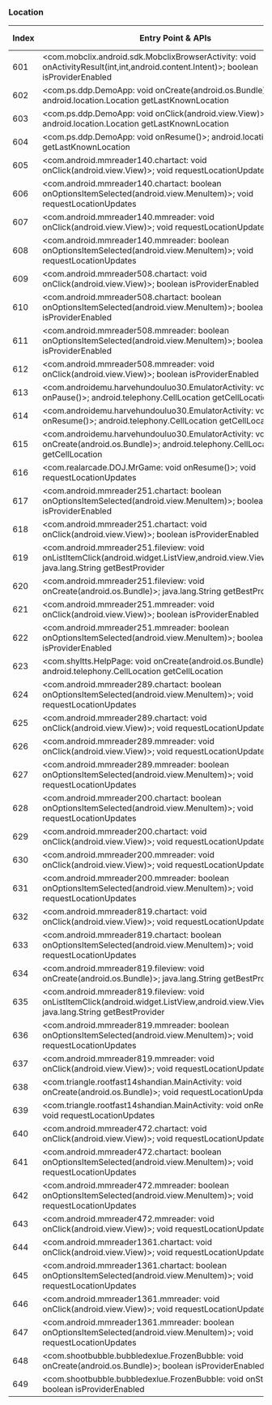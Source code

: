### Location
| Index | Entry Point & APIs | Screen shot | Resource id | Label |
| ------------- | ------------- | ------------- |-------------|-------------|
| 601 | <com.mobclix.android.sdk.MobclixBrowserActivity: void onActivityResult(int,int,android.content.Intent)>; boolean isProviderEnabled | ![](D:\COSMOS\output\py\Drebin\VirusShare_Android_20130506\VirusShare_ee004d0781c0a8e22dfbbdff6fda14cf\com.mobclix.android.sdk.MobclixBrowserActivity.png) |  | |
| 602 | <com.ps.ddp.DemoApp: void onCreate(android.os.Bundle)>; android.location.Location getLastKnownLocation | ![](D:\COSMOS\output\py\Drebin\VirusShare_Android_20130506\VirusShare_1e036ab0c29dd1c8d8b95bdd2eb3400d\com.ps.ddp.DemoApp.png) |  | |
| 603 | <com.ps.ddp.DemoApp: void onClick(android.view.View)>; android.location.Location getLastKnownLocation | ![](D:\COSMOS\output\py\Drebin\VirusShare_Android_20130506\VirusShare_1e036ab0c29dd1c8d8b95bdd2eb3400d\com.ps.ddp.DemoApp.png) |  | |
| 604 | <com.ps.ddp.DemoApp: void onResume()>; android.location.Location getLastKnownLocation | ![](D:\COSMOS\output\py\Drebin\VirusShare_Android_20130506\VirusShare_1e036ab0c29dd1c8d8b95bdd2eb3400d\com.ps.ddp.DemoApp.png) |  | |
| 605 | <com.android.mmreader140.chartact: void onClick(android.view.View)>; void requestLocationUpdates | ![](D:\COSMOS\output\py\Drebin\VirusShare_Android_20130506\VirusShare_1e2a0a9224cc245ff162a46b818bb0ab\com.android.mmreader140.chartact.png) |  | |
| 606 | <com.android.mmreader140.chartact: boolean onOptionsItemSelected(android.view.MenuItem)>; void requestLocationUpdates | ![](D:\COSMOS\output\py\Drebin\VirusShare_Android_20130506\VirusShare_1e2a0a9224cc245ff162a46b818bb0ab\com.android.mmreader140.chartact.png) |  | |
| 607 | <com.android.mmreader140.mmreader: void onClick(android.view.View)>; void requestLocationUpdates | ![](D:\COSMOS\output\py\Drebin\VirusShare_Android_20130506\VirusShare_1e2a0a9224cc245ff162a46b818bb0ab\com.android.mmreader140.mmreader.png) |  | |
| 608 | <com.android.mmreader140.mmreader: boolean onOptionsItemSelected(android.view.MenuItem)>; void requestLocationUpdates | ![](D:\COSMOS\output\py\Drebin\VirusShare_Android_20130506\VirusShare_1e2a0a9224cc245ff162a46b818bb0ab\com.android.mmreader140.mmreader.png) |  | |
| 609 | <com.android.mmreader508.chartact: void onClick(android.view.View)>; boolean isProviderEnabled | ![](D:\COSMOS\output\py\Drebin\VirusShare_Android_20130506\VirusShare_1e4caf6d2e5625a7034caa6b63143e6f\com.android.mmreader508.chartact.png) |  | |
| 610 | <com.android.mmreader508.chartact: boolean onOptionsItemSelected(android.view.MenuItem)>; boolean isProviderEnabled | ![](D:\COSMOS\output\py\Drebin\VirusShare_Android_20130506\VirusShare_1e4caf6d2e5625a7034caa6b63143e6f\com.android.mmreader508.chartact.png) |  | |
| 611 | <com.android.mmreader508.mmreader: boolean onOptionsItemSelected(android.view.MenuItem)>; boolean isProviderEnabled | ![](D:\COSMOS\output\py\Drebin\VirusShare_Android_20130506\VirusShare_1e4caf6d2e5625a7034caa6b63143e6f\com.android.mmreader508.mmreader.png) |  | |
| 612 | <com.android.mmreader508.mmreader: void onClick(android.view.View)>; boolean isProviderEnabled | ![](D:\COSMOS\output\py\Drebin\VirusShare_Android_20130506\VirusShare_1e4caf6d2e5625a7034caa6b63143e6f\com.android.mmreader508.mmreader.png) |  | |
| 613 | <com.androidemu.harvehundouluo30.EmulatorActivity: void onPause()>; android.telephony.CellLocation getCellLocation | ![](D:\COSMOS\output\py\Drebin\VirusShare_Android_20130506\VirusShare_af8432095b94a0a986765d913d9ac50b\com.androidemu.harvehundouluo30.EmulatorActivity.png) |  | |
| 614 | <com.androidemu.harvehundouluo30.EmulatorActivity: void onResume()>; android.telephony.CellLocation getCellLocation | ![](D:\COSMOS\output\py\Drebin\VirusShare_Android_20130506\VirusShare_af8432095b94a0a986765d913d9ac50b\com.androidemu.harvehundouluo30.EmulatorActivity.png) |  | |
| 615 | <com.androidemu.harvehundouluo30.EmulatorActivity: void onCreate(android.os.Bundle)>; android.telephony.CellLocation getCellLocation | ![](D:\COSMOS\output\py\Drebin\VirusShare_Android_20130506\VirusShare_af8432095b94a0a986765d913d9ac50b\com.androidemu.harvehundouluo30.EmulatorActivity.png) |  | |
| 616 | <com.realarcade.DOJ.MrGame: void onResume()>; void requestLocationUpdates | ![](D:\COSMOS\output\py\Drebin\VirusShare_Android_20130506\VirusShare_721e6d77bdf3d9267c822f4a55705c5a\com.realarcade.DOJ.MrGame.png) |  | |
| 617 | <com.android.mmreader251.chartact: boolean onOptionsItemSelected(android.view.MenuItem)>; boolean isProviderEnabled | ![](D:\COSMOS\output\py\Drebin\VirusShare_Android_20130506\VirusShare_a7e1de0ead97dc8b69d970281ac13bbf\com.android.mmreader251.chartact.png) |  | |
| 618 | <com.android.mmreader251.chartact: void onClick(android.view.View)>; boolean isProviderEnabled | ![](D:\COSMOS\output\py\Drebin\VirusShare_Android_20130506\VirusShare_a7e1de0ead97dc8b69d970281ac13bbf\com.android.mmreader251.chartact.png) |  | |
| 619 | <com.android.mmreader251.fileview: void onListItemClick(android.widget.ListView,android.view.View,int,long)>; java.lang.String getBestProvider | ![](D:\COSMOS\output\py\Drebin\VirusShare_Android_20130506\VirusShare_1e7845781b4781a84b4e7bfc9aa8baed\com.android.mmreader251.fileview.png) |  | |
| 620 | <com.android.mmreader251.fileview: void onCreate(android.os.Bundle)>; java.lang.String getBestProvider | ![](D:\COSMOS\output\py\Drebin\VirusShare_Android_20130506\VirusShare_1e7845781b4781a84b4e7bfc9aa8baed\com.android.mmreader251.fileview.png) |  | |
| 621 | <com.android.mmreader251.mmreader: void onClick(android.view.View)>; boolean isProviderEnabled | ![](D:\COSMOS\output\py\Drebin\VirusShare_Android_20130506\VirusShare_a7e1de0ead97dc8b69d970281ac13bbf\com.android.mmreader251.mmreader.png) |  | |
| 622 | <com.android.mmreader251.mmreader: boolean onOptionsItemSelected(android.view.MenuItem)>; boolean isProviderEnabled | ![](D:\COSMOS\output\py\Drebin\VirusShare_Android_20130506\VirusShare_a7e1de0ead97dc8b69d970281ac13bbf\com.android.mmreader251.mmreader.png) |  | |
| 623 | <com.shyltts.HelpPage: void onCreate(android.os.Bundle)>; android.telephony.CellLocation getCellLocation | ![](D:\COSMOS\output\py\Drebin\VirusShare_Android_20130506\VirusShare_1ee6405849cdeb5b36f6053a28d35868\com.shyltts.HelpPage.png) |  | |
| 624 | <com.android.mmreader289.chartact: boolean onOptionsItemSelected(android.view.MenuItem)>; void requestLocationUpdates | ![](D:\COSMOS\output\py\Drebin\VirusShare_Android_20130506\VirusShare_1eed928e7a925e38655f5dd4979104ca\com.android.mmreader289.chartact.png) |  | |
| 625 | <com.android.mmreader289.chartact: void onClick(android.view.View)>; void requestLocationUpdates | ![](D:\COSMOS\output\py\Drebin\VirusShare_Android_20130506\VirusShare_1eed928e7a925e38655f5dd4979104ca\com.android.mmreader289.chartact.png) |  | |
| 626 | <com.android.mmreader289.mmreader: void onClick(android.view.View)>; void requestLocationUpdates | ![](D:\COSMOS\output\py\Drebin\VirusShare_Android_20130506\VirusShare_1eed928e7a925e38655f5dd4979104ca\com.android.mmreader289.mmreader.png) |  | |
| 627 | <com.android.mmreader289.mmreader: boolean onOptionsItemSelected(android.view.MenuItem)>; void requestLocationUpdates | ![](D:\COSMOS\output\py\Drebin\VirusShare_Android_20130506\VirusShare_1eed928e7a925e38655f5dd4979104ca\com.android.mmreader289.mmreader.png) |  | |
| 628 | <com.android.mmreader200.chartact: boolean onOptionsItemSelected(android.view.MenuItem)>; void requestLocationUpdates | ![](D:\COSMOS\output\py\Drebin\VirusShare_Android_20130506\VirusShare_1f28f76566b98a6b1f35ad388b6a1440\com.android.mmreader200.chartact.png) |  | |
| 629 | <com.android.mmreader200.chartact: void onClick(android.view.View)>; void requestLocationUpdates | ![](D:\COSMOS\output\py\Drebin\VirusShare_Android_20130506\VirusShare_1f28f76566b98a6b1f35ad388b6a1440\com.android.mmreader200.chartact.png) |  | |
| 630 | <com.android.mmreader200.mmreader: void onClick(android.view.View)>; void requestLocationUpdates | ![](D:\COSMOS\output\py\Drebin\VirusShare_Android_20130506\VirusShare_1f28f76566b98a6b1f35ad388b6a1440\com.android.mmreader200.mmreader.png) |  | |
| 631 | <com.android.mmreader200.mmreader: boolean onOptionsItemSelected(android.view.MenuItem)>; void requestLocationUpdates | ![](D:\COSMOS\output\py\Drebin\VirusShare_Android_20130506\VirusShare_1f28f76566b98a6b1f35ad388b6a1440\com.android.mmreader200.mmreader.png) |  | |
| 632 | <com.android.mmreader819.chartact: void onClick(android.view.View)>; void requestLocationUpdates | ![](D:\COSMOS\output\py\Drebin\VirusShare_Android_20130506\VirusShare_b71bce5f2e0d0d5ed62c086bd188b434\com.android.mmreader819.chartact.png) |  | |
| 633 | <com.android.mmreader819.chartact: boolean onOptionsItemSelected(android.view.MenuItem)>; void requestLocationUpdates | ![](D:\COSMOS\output\py\Drebin\VirusShare_Android_20130506\VirusShare_b71bce5f2e0d0d5ed62c086bd188b434\com.android.mmreader819.chartact.png) |  | |
| 634 | <com.android.mmreader819.fileview: void onCreate(android.os.Bundle)>; java.lang.String getBestProvider | ![](D:\COSMOS\output\py\Drebin\VirusShare_Android_20130506\VirusShare_1f660647fffc47ef470f856bd8899f46\com.android.mmreader819.fileview.png) |  | |
| 635 | <com.android.mmreader819.fileview: void onListItemClick(android.widget.ListView,android.view.View,int,long)>; java.lang.String getBestProvider | ![](D:\COSMOS\output\py\Drebin\VirusShare_Android_20130506\VirusShare_1f660647fffc47ef470f856bd8899f46\com.android.mmreader819.fileview.png) |  | |
| 636 | <com.android.mmreader819.mmreader: boolean onOptionsItemSelected(android.view.MenuItem)>; void requestLocationUpdates | ![](D:\COSMOS\output\py\Drebin\VirusShare_Android_20130506\VirusShare_b71bce5f2e0d0d5ed62c086bd188b434\com.android.mmreader819.mmreader.png) |  | |
| 637 | <com.android.mmreader819.mmreader: void onClick(android.view.View)>; void requestLocationUpdates | ![](D:\COSMOS\output\py\Drebin\VirusShare_Android_20130506\VirusShare_b71bce5f2e0d0d5ed62c086bd188b434\com.android.mmreader819.mmreader.png) |  | |
| 638 | <com.triangle.rootfast14shandian.MainActivity: void onCreate(android.os.Bundle)>; void requestLocationUpdates | ![](D:\COSMOS\output\py\Drebin\VirusShare_Android_20130506\VirusShare_1f68436b4360f8f2069ed2010424a206\com.triangle.rootfast14shandian.MainActivity.png) |  | |
| 639 | <com.triangle.rootfast14shandian.MainActivity: void onResume()>; void requestLocationUpdates | ![](D:\COSMOS\output\py\Drebin\VirusShare_Android_20130506\VirusShare_1f68436b4360f8f2069ed2010424a206\com.triangle.rootfast14shandian.MainActivity.png) |  | |
| 640 | <com.android.mmreader472.chartact: void onClick(android.view.View)>; void requestLocationUpdates | ![](D:\COSMOS\output\py\Drebin\VirusShare_Android_20130506\VirusShare_1f75e1ed500097b9ae048f3c3d927119\com.android.mmreader472.chartact.png) |  | |
| 641 | <com.android.mmreader472.chartact: boolean onOptionsItemSelected(android.view.MenuItem)>; void requestLocationUpdates | ![](D:\COSMOS\output\py\Drebin\VirusShare_Android_20130506\VirusShare_1f75e1ed500097b9ae048f3c3d927119\com.android.mmreader472.chartact.png) |  | |
| 642 | <com.android.mmreader472.mmreader: boolean onOptionsItemSelected(android.view.MenuItem)>; void requestLocationUpdates | ![](D:\COSMOS\output\py\Drebin\VirusShare_Android_20130506\VirusShare_1f75e1ed500097b9ae048f3c3d927119\com.android.mmreader472.mmreader.png) |  | |
| 643 | <com.android.mmreader472.mmreader: void onClick(android.view.View)>; void requestLocationUpdates | ![](D:\COSMOS\output\py\Drebin\VirusShare_Android_20130506\VirusShare_1f75e1ed500097b9ae048f3c3d927119\com.android.mmreader472.mmreader.png) |  | |
| 644 | <com.android.mmreader1361.chartact: void onClick(android.view.View)>; void requestLocationUpdates | ![](D:\COSMOS\output\py\Drebin\VirusShare_Android_20130506\VirusShare_1f8a9356cb95a4864d2b64a097548252\com.android.mmreader1361.chartact.png) |  | |
| 645 | <com.android.mmreader1361.chartact: boolean onOptionsItemSelected(android.view.MenuItem)>; void requestLocationUpdates | ![](D:\COSMOS\output\py\Drebin\VirusShare_Android_20130506\VirusShare_1f8a9356cb95a4864d2b64a097548252\com.android.mmreader1361.chartact.png) |  | |
| 646 | <com.android.mmreader1361.mmreader: void onClick(android.view.View)>; void requestLocationUpdates | ![](D:\COSMOS\output\py\Drebin\VirusShare_Android_20130506\VirusShare_1f8a9356cb95a4864d2b64a097548252\com.android.mmreader1361.mmreader.png) |  | |
| 647 | <com.android.mmreader1361.mmreader: boolean onOptionsItemSelected(android.view.MenuItem)>; void requestLocationUpdates | ![](D:\COSMOS\output\py\Drebin\VirusShare_Android_20130506\VirusShare_1f8a9356cb95a4864d2b64a097548252\com.android.mmreader1361.mmreader.png) |  | |
| 648 | <com.shootbubble.bubbledexlue.FrozenBubble: void onCreate(android.os.Bundle)>; boolean isProviderEnabled | ![](D:\COSMOS\output\py\Drebin\VirusShare_Android_20130506\VirusShare_9a9794c776b84fa408b4eebcb4286616\com.shootbubble.bubbledexlue.FrozenBubble.png) |  | |
| 649 | <com.shootbubble.bubbledexlue.FrozenBubble: void onStop()>; boolean isProviderEnabled | ![](D:\COSMOS\output\py\Drebin\VirusShare_Android_20130506\VirusShare_9a9794c776b84fa408b4eebcb4286616\com.shootbubble.bubbledexlue.FrozenBubble.png) |  | |

